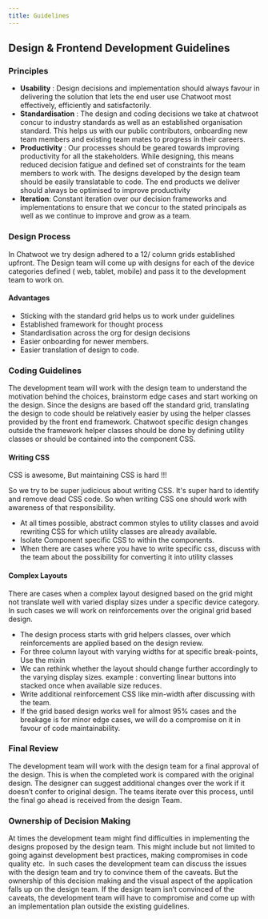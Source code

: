 ```yaml
---
title: Guidelines
---
```


## Design & Frontend Development Guidelines

### **Principles**

- **Usability** : Design decisions and implementation should always favour in delivering the solution that lets the end user use Chatwoot most effectively, efficiently and satisfactorily.
- **Standardisation** : The design and coding decisions we take at chatwoot concur to industry standards as well as an established organisation standard. This helps us with our public contributors, onboarding new team members and existing team mates to progress in their careers.
- **Productivity** : Our processes should be geared towards improving productivity for all the stakeholders. While designing, this means reduced decision fatigue and defined set of constraints for the team members to work with. The designs developed by the design team should be easily translatable to code. The end products we deliver should always be optimised to improve productivity
- **Iteration**: Constant iteration over our decision frameworks and implementations to ensure that we concur to the stated principals as well as we continue to improve and grow as a team.

### **Design Process**

In Chatwoot we try design adhered to a 12/ column grids established upfront. The Design team will come up with designs for each of the device categories defined ( web, tablet, mobile) and pass it to the development team to work on.

#### **Advantages**

- Sticking with the standard grid helps us to work under guidelines
- Established framework for thought process
- Standardisation across the org for design decisions
- Easier onboarding for newer members.
- Easier translation of design to code.

### **Coding Guidelines**

The development team will work with the design team to understand the motivation behind the choices, brainstorm edge cases and start working on the design. Since the designs are based off the standard grid, translating the design to code should be relatively easier by using the helper classes provided by the front end framework. Chatwoot specific design changes outside the framework helper classes should be done by defining utility classes or should be contained into the component CSS.

#### **Writing CSS**

CSS is awesome, But maintaining CSS is hard !!!

So we try to be super judicious about writing CSS. It's super hard to identify and remove dead CSS code. So when writing CSS one should work with awareness of that responsibility.

- At all times possible, abstract common styles to utility classes and avoid rewriting CSS for which utility classes are already available.
- Isolate Component specific CSS to within the components.
- When there are cases where you have to write specific css, discuss with the team about the possibility for converting it into utility classes

#### **Complex Layouts**

There are cases when a complex layout designed based on the grid might not translate well with varied display sizes under a specific device category. In such cases we will work on reinforcements over the original grid based design.

- The design process starts with grid helpers classes, over which reinforcements are applied based on the design review.
- For three column layout with varying widths for at specific break-points, Use the mixin
- We can rethink whether the layout should change further accordingly to the varying display sizes. example : converting linear buttons into stacked once when available size reduces.
- Write additional reinforcement CSS like min-width after discussing with the team.
- If the grid based design works well for almost 95% cases and the breakage is for minor edge cases, we will do a compromise on it in favour of code maintainability.

### **Final Review**

The development team will work with the design team for a final approval of the design. This is when the completed work is compared with the original design. The designer can suggest additional changes over the work if it doesn’t confer to original design. The teams iterate over this process, until the final go ahead is received from the design Team.

### **Ownership of Decision Making**

At times the development team might find difficulties in implementing the designs proposed by the design team. This might include but not limited to going against development best practices, making compromises in code quality etc.  In such cases the development team can discuss the issues with the design team and try to convince them of the caveats. But the ownership of this decision making and the visual aspect of the application falls up on the design team. If the design team isn’t convinced of the caveats, the development team will have to compromise and come up with an implementation plan outside the existing guidelines.